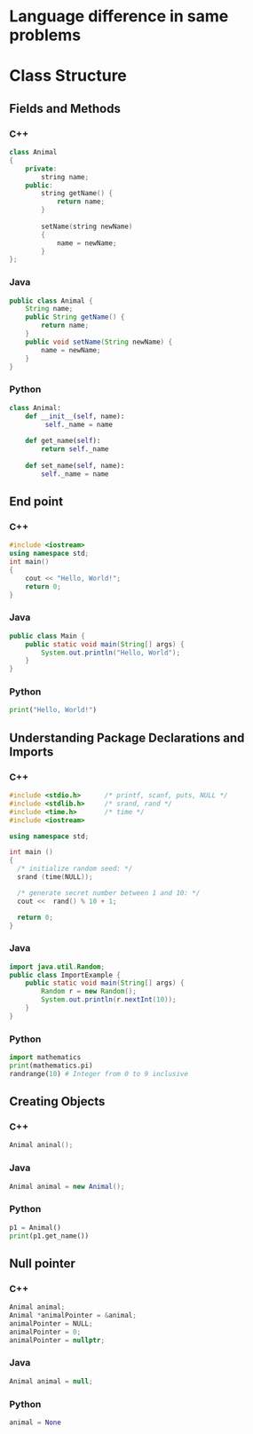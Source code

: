 Language difference in same problems
===================   
# Class Structure #

## Fields and Methods ##

### C++ ###
```cpp
class Animal
{
    private:
        string name;
    public:
        string getName() {
            return name;
        }
 
        setName(string newName)
        {
            name = newName;
        }
};

```

### Java ###
```java
public class Animal {
    String name;
    public String getName() {
        return name;
    }
    public void setName(String newName) {
        name = newName;
    }
}
```

### Python ###
```python
class Animal: 
    def __init__(self, name): 
         self._name = name 
     
    def get_name(self): 
        return self._name 
     
    def set_name(self, name): 
        self._name = name 
```

## End point ##

### C++ ###
```cpp
#include <iostream>
using namespace std;
int main() 
{
    cout << "Hello, World!";
    return 0;
}
```

### Java ###
```java
public class Main {
    public static void main(String[] args) {
        System.out.println("Hello, World");
    }
}
```

### Python ###
```python
print("Hello, World!")
```


## Understanding Package Declarations and Imports ##

### C++ ###
```cpp
#include <stdio.h>      /* printf, scanf, puts, NULL */
#include <stdlib.h>     /* srand, rand */
#include <time.h>       /* time */
#include <iostream>

using namespace std;

int main ()
{
  /* initialize random seed: */
  srand (time(NULL));

  /* generate secret number between 1 and 10: */
  cout <<  rand() % 10 + 1;

  return 0;
}
```

### Java ###
```java
import java.util.Random;
public class ImportExample {
    public static void main(String[] args) {
        Random r = new Random(); 
        System.out.println(r.nextInt(10));
    }
}
```

### Python ###
```python
import mathematics 
print(mathematics.pi) 
randrange(10) # Integer from 0 to 9 inclusive
```

## Creating Objects ##

### C++ ###
```cpp
Animal aninal(); 
```

### Java ###
```java
Animal animal = new Animal();
```

### Python ###
```python
p1 = Animal()
print(p1.get_name())
```

## Null pointer ##

### C++ ###
```cpp
Animal animal;
Animal *animalPointer = &animal;
animalPointer = NULL; 
animalPointer = 0; 
animalPointer = nullptr; 
```

### Java ###
```java
Animal animal = null;
```

### Python ###
```python
animal = None
```